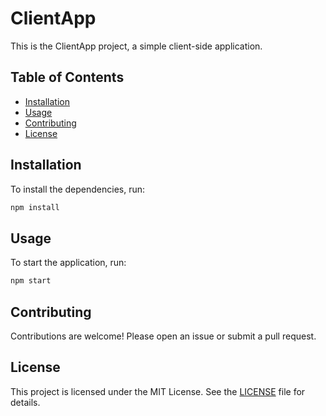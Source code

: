 # ClientApp

This is the ClientApp project, a simple client-side application.

## Table of Contents

- [Installation](#installation)
- [Usage](#usage)
- [Contributing](#contributing)
- [License](#license)

## Installation

To install the dependencies, run:

```bash
npm install
```

## Usage

To start the application, run:

```bash
npm start
```

## Contributing

Contributions are welcome! Please open an issue or submit a pull request.

## License

This project is licensed under the MIT License. See the [LICENSE](LICENSE) file for details.